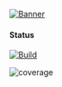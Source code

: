 [![Banner](https://static.wixstatic.com/media/2844e6_eb52a8ed1a5249eb87ddc015c7be7ce2~mv2.jpg/v1/fill/w_438,h_156,al_c,q_80,usm_0.66_1.00_0.01/2021-01-21_11-35-06.webp)](https://www.glass-h2020.eu/)

#### Status
[![Build](https://gitlab.com/glass-project/wallet/logging/badges/master/pipeline.svg)](http://www.pdmfc.com)

![coverage](https://gitlab.com/glass-project/wallet/logging/badges/main/coverage.svg?job=coverage)

